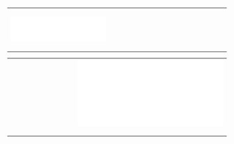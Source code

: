 <table>
  <tr>
    <td align="center">
      <img alt="" width="600" src="https://github.com/ramanverma2k/ramanverma2k/blob/master/metrics.classic.svg">
      <img alt="" width="600" src="https://github.com/lowlighter/lowlighter/blob/master/metrics.plugin.languages.details.svg">
      <img width="170" height="1" alt="">
    </td>
    <td align="center">
      <img alt="" width="600" src="https://github.com/ramanverma2k/ramanverma2k/blob/master/metrics.plugin.activity.svg">
      <img width="900" height="1" alt="">
    </td>
  </tr>
</table>

<table>
  <tr>
    <td align="center">
      <img alt="" width="600" src="https://github.com/ramanverma2k/ramanverma2k/blob/master/metrics.plugin.habits.svg">
      <img width="500" height="1" alt="">
    </td>
    <td align="center">
      <img alt="" width="700" src="https://github.com/lowlighter/lowlighter/blob/master/metrics.plugin.wakatime.svg">
      <img width="500" height="1" alt="">
    </td>
  </tr>
</table>
